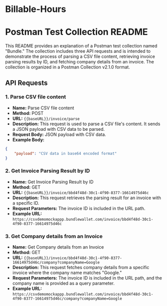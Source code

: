 # Billable-Hours
# Postman Test Collection README

This README provides an explanation of a Postman test collection named "Bundle." The collection includes three API requests and is intended to demonstrate the process of parsing a CSV file content, retrieving invoice parsing results by ID, and fetching company details from an invoice. The collection is organized in a Postman Collection v2.1.0 format.

## API Requests

### 1. Parse CSV file content

- **Name:** Parse CSV file content
- **Method:** POST
- **URL:** `{{baseURL}}/invoice/parse`
- **Description:** This request is used to parse a CSV file's content. It sends a JSON payload with CSV data to be parsed.
- **Request Body:** JSON payload with CSV data.
- **Example Body:**
```json
{
    "payload": "CSV data in base64 encoded format"
}
```

### 2. Get Invoice Parsing Result by ID

- **Name:** Get Invoice Parsing Result by ID
- **Method:** GET
- **URL:** `{{baseURL}}/invoice/bbd4f48d-30c1-4f90-8377-16614975d46c`
- **Description:** This request retrieves the parsing result for an invoice with a specific ID.
- **Request Parameters:** The invoice ID is included in the URL path.
- **Example URL:**
`https://csvdemomockappp.bundlewallet.com/invoice/bbd4f48d-30c1-4f90-8377-16614975d46c`

### 3. Get Company details from an Invoice

- **Name:** Get Company details from an Invoice
- **Method:** GET
- **URL:** `{{baseURL}}/invoice/bbd4f48d-30c1-4f90-8377-16614975d46c/company?companyName=Google`
- **Description:** This request fetches company details from a specific invoice where the company name matches "Google."
- **Request Parameters:** The invoice ID is included in the URL path, and the company name is provided as a query parameter.
- **Example URL:**
`https://csvdemomockappp.bundlewallet.com/invoice/bbd4f48d-30c1-4f90-8377-16614975d46c/company?companyName=Google`
